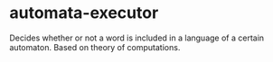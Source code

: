 # automata-executor
Decides whether or not a word is included in a language of a certain automaton. Based on theory of computations.
